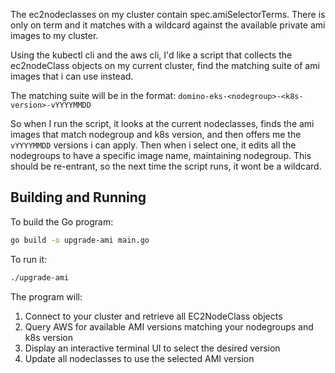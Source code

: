 The ec2nodeclasses on my cluster contain spec.amiSelectorTerms. There is only on term and it matches with a wildcard against the available private ami images to my cluster.

Using the kubectl cli and the aws cli, I'd like a script that collects the ec2nodeClass objects on my current cluster, find the matching suite of ami images that i can use instead.

The matching suite will be in the format: `domino-eks-<nodegroup>-<k8s-version>-vYYYYMMDD`

So when I run the script, it looks at the current nodeclasses, finds the ami images that match nodegroup and k8s version, and then offers me the `vYYYYMMDD` versions i can apply. Then when i select one, it edits all the nodegroups to have a specific image name, maintaining nodegroup. This should be re-entrant, so the next time the script runs, it wont be a wildcard.

## Building and Running

To build the Go program:

```bash
go build -o upgrade-ami main.go
```

To run it:

```bash
./upgrade-ami
```

The program will:
1. Connect to your cluster and retrieve all EC2NodeClass objects
2. Query AWS for available AMI versions matching your nodegroups and k8s version
3. Display an interactive terminal UI to select the desired version
4. Update all nodeclasses to use the selected AMI version
